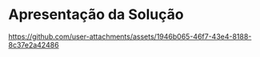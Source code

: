 # Apresentação da Solução

https://github.com/user-attachments/assets/1946b065-46f7-43e4-8188-8c37e2a42486

